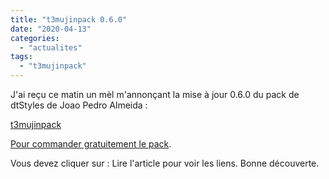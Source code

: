 ```yaml
---
title: "t3mujinpack 0.6.0"
date: "2020-04-13"
categories: 
  - "actualites"
tags: 
  - "t3mujinpack"
---
```


J'ai reçu ce matin un mèl m'annonçant la mise à jour 0.6.0 du pack de dtStyles de Joao Pedro Almeida :

[t3mujinpack](https://blog.joaoalmeidaphotography.com/en/t3mujinpack-film-darktable/ "t3mujinpack")

[Pour commander gratuitement le pack](https://eepurl.com/cdvLev "demander gratuitement").

Vous devez cliquer sur : Lire l'article pour voir les liens. Bonne découverte.
